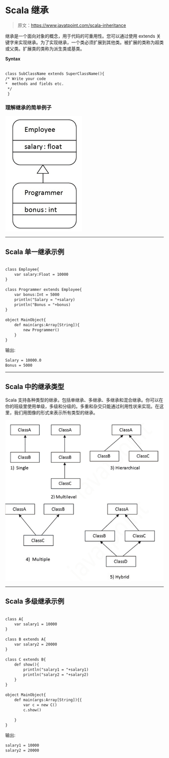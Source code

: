 # Scala 继承

> 原文：<https://www.javatpoint.com/scala-inheritance>

继承是一个面向对象的概念，用于代码的可重用性。您可以通过使用 extends 关键字来实现继承。为了实现继承，一个类必须扩展到其他类。被扩展的类称为超类或父类。扩展类的类称为派生类或基类。

**Syntax**

```

class SubClassName extends SuperClassName(){
/* Write your code 
*  methods and fields etc.
 */
 }

```

### 理解继承的简单例子

![Scala Inheritance 1](img/4802fbe026e54e22b86f8e55ea4310ad.png)

* * *

## Scala 单一继承示例

```

class Employee{
    var salary:Float = 10000
}

class Programmer extends Employee{
    var bonus:Int = 5000
    println("Salary = "+salary)
    println("Bonus = "+bonus)
}

object MainObject{
    def main(args:Array[String]){
        new Programmer()
    }
}

```

输出:

```
Salary = 10000.0
Bonus = 5000

```

* * *

## Scala 中的继承类型

Scala 支持各种类型的继承，包括单继承、多继承、多继承和混合继承。你可以在你的班级里使用单级，多级和分级的。多重和杂交只能通过利用性状来实现。在这里，我们用图像的形式来表示所有类型的继承。

![Scala Inheritance 2](img/ce3f7e7f5a079ae99f6e8e0c45832218.png)

* * *

## Scala 多级继承示例

```

class A{
    var salary1 = 10000
}

class B extends A{
    var salary2 = 20000
}

class C extends B{
    def show(){
        println("salary1 = "+salary1)
        println("salary2 = "+salary2)
    }
}

object MainObject{
    def main(args:Array[String]){{  
        var c = new C()
        c.show()

    }
}

```

输出:

```
salary1 = 10000
salary2 = 20000

```